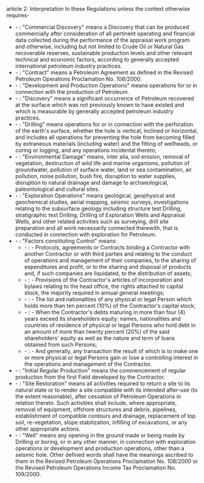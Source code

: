 article 2: Interpretation
In these Regulations unless the context otherwise requires-
<ul>
			<li> - : &quot;Commercial Discovery&quot; means a Discovery that can be produced commercially after consideration of all pertinent operating and financial data collected during the performance of the appraisal work program and otherwise, including but not limited to Crude Oil or Natural Gas recoverable reserves, sustainable production levels and other relevant technical and economic factors, according to generally accepted international petroleum industry practices.<ul>
			</ul></li>			<li> - : &quot;Contract&quot; means a Petroleum Agreement as defined in the Revised Petroleum Operations Proclamation No. 108&#x2F;2000.<ul>
			</ul></li>			<li> - : &quot;Development and Production Operations&quot; means operations for or in connection with the production of Petroleum.<ul>
			</ul></li>			<li> - : &quot;Discovery&quot; means a significant occurrence of Petroleum recovered at the surface which was not previously known to have existed and which is measurable by generally accepted petroleum industry practices.<ul>
			</ul></li>			<li> - : &quot;Drilling&quot; means operations for or in connection with the perforation of the earth&#39;s surface, whether the hole is vertical, inclined or horizontal, and includes all operations for preventing the hole from becoming filled by extraneous materials (including water) and the fitting of wellheads, or coring or logging, and any operations incidental thereto;<ul>
			</ul></li>			<li> - : &quot;Environmental Damage&quot; means, inter alia, soil erosion, removal of vegetation, destruction of wild life and marine organisms, pollution of groundwater, pollution of surface water, land or sea contamination, air pollution, noise pollution, bush fire, disruption to water supplies, disruption to natural drainage and damage to archaeological, paleontological and cultural sites.<ul>
			</ul></li>			<li> - : &quot;Exploration Operations&quot; means geological, geophysical and geochemical studies, aerial mapping, seismic surveys, investigations relating to the subsurface geology including structure test Drilling, stratigraphic test Drilling, Drilling of Exploration Wells and Appraisal Wells, and other related activities such as surveying, drill site preparation and all work necessarily connected therewith, that is conducted in connection with exploration for Petroleum. <ul>
			</ul></li>			<li> - : &quot;Factors constituting Control&quot; means: <ul>
						<li> - : - Protocols, agreements or Contracts binding a Contractor with another Contractor or with third parties and relating to the conduct of operations and management of their companies, to the sharing of expenditures and profit, or to the sharing and disposal of products and, if such companies are liquidated, to the distribution of assets; <ul>
						</ul></li>						<li> - : - Provisions of the Contractor&#39;s articles of incorporation and bylaws relating to the head office, the rights attached to capital stock, the majority required in annual general meetings;<ul>
						</ul></li>						<li> - : - The list and nationalities of any physical or legal Person which holds more than ten percent (10%) of the Contractor&#39;s capital stock;<ul>
						</ul></li>						<li> - : - When the Contractor&#39;s debts maturing in more than four (4) years exceed its shareholders equity: names, nationalities and countries of residence of physical or legal Persons who hold debt in an amount of more than twenty percent (20%) of the said shareholders&#39; equity as well as the nature and term of loans obtained from such Persons;<ul>
						</ul></li>						<li> - : - And generally, any transaction the result of which is to make one or more physical or legal Persons gain or lose a controlling interest in the operations and management of the Contractor.<ul>
						</ul></li>			</ul></li>			<li> - : &quot;Initial Regular Production&quot; means the commencement of regular production from the first Field developed by the Contractor.<ul>
			</ul></li>			<li> - : &quot;Site Restoration&quot; means all activities required to return a site to its natural state or to render a site compatible with its intended after-use (to the extent reasonable), after cessation of Petroleum Operations in relation thereto. Such activities shall include, where appropriate, removal of equipment, offshore structures and debris, pipelines, establishment of compatible contours and drainage, replacement of top soil, re-vegetation, slope stabilization, infilling of excavations, or any other appropriate actions.<ul>
			</ul></li>			<li> - : &quot;Well&quot; means any opening in the ground made or being made by Drilling or boring, or in any other manner, in connection with exploration operations or development and production operations, other than a seismic hole.
Other defined words shall have the meanings ascribed to them in the Revised Petroleum Operations Proclamation No. 108&#x2F;2000 or the Revised Petroleum Operations Income Tax Proclamation No. 109&#x2F;2000.<ul>
			</ul></li></ul>